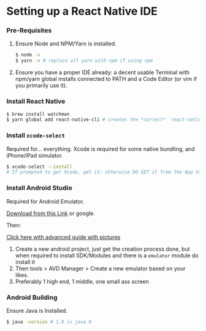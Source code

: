 # Setting up a React Native IDE

### Pre-Requisites

1. Ensure Node and NPM/Yarn is installed.

    ```bash
    $ node -v
    $ yarn -v # replace all yarn with npm if using npm
    ```

2. Ensure you have a proper IDE already: a decent usable Terminal with npm/yarn global installs connected to PATH and a Code Editor (or vim if you primarily use it).



### Install React Native

```bash
$ brew install watchman
$ yarn global add react-native-cli # creates the *correct* `react-native` script
```



### Install `xcode-select`

Required for... everything. Xcode is required for some native bundling, and iPhone/iPad simulator.

```bash
$ xcode-select --install
# If prompted to get Xcode, get it; otherwise DO GET it from the App Store
```



### Install Android Studio

Required for Android Emulator.

[Download from this Link](https://developer.android.com/studio/) or google.

Then:

[Click here with advanced guide with pictures](https://hdorgeval.gitbooks.io/setup-your-mac-to-develop-nativescript-apps/content/setup-android-emulator-on-mac-os-x.html)

1. Create a new android project, just get the creation process done, but when required to install SDK/Modules and there is a `emulator` module do install it
2. Then tools > AVD Manager > Create a new emulator based on your likes.
3. Preferably 1 high end, 1 middle, one small ass screen



### Android Building

Ensure Java is Installed.

```bash
$ java -version # 1.8 is java 8
```



